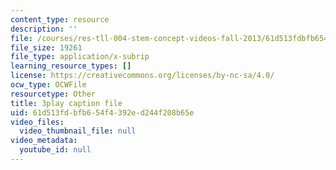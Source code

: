 ```yaml
---
content_type: resource
description: ''
file: /courses/res-tll-004-stem-concept-videos-fall-2013/61d513fdbfb654f4392ed244f208b65e_3gxNrc_EEN8.srt
file_size: 19261
file_type: application/x-subrip
learning_resource_types: []
license: https://creativecommons.org/licenses/by-nc-sa/4.0/
ocw_type: OCWFile
resourcetype: Other
title: 3play caption file
uid: 61d513fd-bfb6-54f4-392e-d244f208b65e
video_files:
  video_thumbnail_file: null
video_metadata:
  youtube_id: null
---
```

